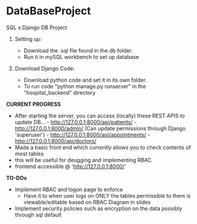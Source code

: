 # DataBaseProject
SQL x Django DB Project


1) Setting up:
   - Download the .sql file found in the db folder.
   - Run it in mySQL workbench to set up database
  
2) Download Django Code:
   - Download python code and set it in its own folder.
   - To run code "python manage.py runserver" in the "hospital_backend" directory
  
**CURRENT PROGRESS**
- After starting the server, you can access (locally) these REST APIS to update DB...
                          - http://127.0.0.1:8000/api/patients/
                          - http://127.0.0.1:8000/admin/ (Can update permissions through Django 'superuser')
                          - http://127.0.0.1:8000/api/appointments/
                          - http://127.0.0.1:8000/api/doctors/
- Made a basic front end which *currently* allows you to check contents of most tables
- this will be useful for deugging and implementing RBAC
- frontend accessible @ 'http://127.0.0.1:8000/'



**TO-DOs**
- Implement RBAC and logon page to enforce
   - Have it to when user logs on ONLY the tables permissible to them is viewable/editable based on RBAC Diagram in slides
- Implement security policies such as encryption on the data possibly through sql default

